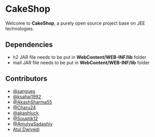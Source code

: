 # CakeShop
Welcome to **CakeShop**, a purely open source project base on JEE technologies.

## Dependencies
- h2 JAR file needs to be put in **WebContent/WEB-INF/lib** folder
- mail JAR file needs to be put in **WebContent/WEB-INF/lib** folder

## Contributors
- [@sangues](https://github.com/sangues)
- [@ksahai1992](https://github.com/ksahai1992)
- [@AkashSharma55](https://github.com/AkashSharma55)
- [@Charu24](https://github.com/Charu24)
- [@akashluck](https://github.com/akashluck)
- [@Souptik12](https://github.com/Souptik12)
- [@AmulyaSadashiv](https://github.com/AmulyaSadashiv)
- [Atul Dwivedi](https://github.com/AtulDwivedi)
